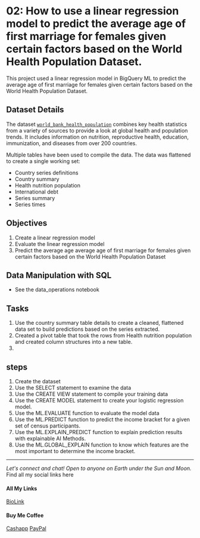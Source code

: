 # 02: How to use a linear regression model to predict the average age of first marriage for females  given certain factors based on the World Health Population Dataset. 

This project used a linear regression model in BigQuery ML to predict the average age of first marriage for females  given certain factors based on the World Health Population Dataset. 

## Dataset Details 

The dataset [`world_bank_health_population`](https://cloud.google.com/bigquery?sq=1057666841514:3bb229234d7f4b379098581f0101e923&_ga=2.81369303.-1379782407.1673021064&project=paulkamau&ws=!1m9!1m3!3m2!1sbigquery-public-data!2sworld_bank_health_population!1m4!4m3!1sbigquery-public-data!2sworld_bank_health_population!3scountry_series_definitions) combines key health statistics from a variety of sources to provide a look at global health and population trends. It includes information on nutrition, reproductive health, education, immunization, and diseases from over 200 countries.

Multiple tables have been used to compile the data. The data was flattened to create a single working set: 

- Country series definitions 
- Country summary 
- Health nutrition population
- International debt
- Series summary 
- Series times

## Objectives 
1. Create a linear regression model 
1. Evaluate the linear regression model 
1. Predict the average age average age of first marriage for females given certain factors based on the World Health Population Dataset

## Data Manipulation with SQL
- See the data_operations notebook

## Tasks
1. Use the country summary table details to create a cleaned, flattened data set to build predictions based on the series extracted. 
1. Created a pivot table that took the rows from Health nutrition population and created column structures into a new table. 
1.  


## steps
1. Create the dataset 
1. Use the SELECT statement to examine the data 
1. Use the CREATE VIEW statement to compile your training data
1. Use the CREATE MODEL statement to create your logistic regression model. 
1. Use the ML.EVALUATE function to evaluate the model data
1. Use the ML.PREDICT function to predict the income bracket for a given set of census participants.
1. Use the ML.EXPLAIN_PREDICT function to explain prediction results with explainable AI Methods. 
1. Use the ML.GLOBAL_EXPLAIN function to know which features are the most important to determine the income bracket. 


--------------------------------------------------------------------------------
_Let's connect and chat! Open to anyone on Earth under the Sun and Moon._
Find all my social links here

#### All My Links
[BioLink](https://bio.link/paulkamau)


#### Buy Me Coffee
[Cashapp](https://bio.link/paulkamau)
[PayPal](https://paypal.me/paulkamau)
